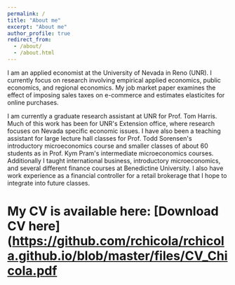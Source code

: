 ```yaml
---
permalink: /
title: "About me"
excerpt: "About me"
author_profile: true
redirect_from: 
  - /about/
  - /about.html
---
```


I am an applied economist at the University of Nevada in Reno (UNR). I currently focus on research involving empirical applied economics, public economics, and regional economics. My job market paper examines the effect of imposing sales taxes on e-commerce and estimates elasticites for online purchases.


I am currently a graduate research assistant at UNR for Prof. Tom Harris. Much of this work has been for UNR's Extension office, where research focuses on Nevada specific economic issues. I have also been a teaching assistant for large lecture hall classes for Prof. Todd Sorensen's introductory microeconomics course and smaller classes of about 60 students as in Prof. Kym Pram's intermediate microeconomics courses. Additionally I taught international business, introductory microeconomics, and several different finance courses at Benedictine University. I also have work experience as a financial controller for a retail brokerage that I hope to integrate into future classes.


# My CV is available here: [Download CV here](https://github.com/rchicola/rchicola.github.io/blob/master/files/CV_Chicola.pdf

